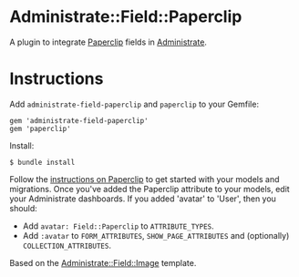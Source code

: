# Administrate::Field::Paperclip

A plugin to integrate [Paperclip](https://github.com/thoughtbot/paperclip) fields in [Administrate](https://github.com/thoughtbot/administrate).

# Instructions

Add `administrate-field-paperclip` and `paperclip` to your Gemfile:

```
gem 'administrate-field-paperclip'
gem 'paperclip'
```

Install:

```
$ bundle install
```

Follow the [instructions on Paperclip](https://github.com/thoughtbot/paperclip#quick-start) to get started with your models and migrations. Once you've added the Paperclip attribute to your models, edit your Administrate dashboards. If you added 'avatar' to 'User', then you should:

* Add `avatar: Field::Paperclip` to `ATTRIBUTE_TYPES`.
* Add `:avatar` to `FORM_ATTRIBUTES`, `SHOW_PAGE_ATTRIBUTES` and (optionally) `COLLECTION_ATTRIBUTES`.

Based on the [Administrate::Field::Image](https://github.com/thoughtbot/administrate-field-image) template.
